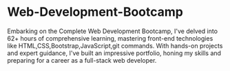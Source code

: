 # Web-Development-Bootcamp
Embarking on the Complete Web Development Bootcamp, I've delved into 62+ hours of comprehensive learning, mastering front-end technologies like HTML,CSS,Bootstrap,JavaScript,git commands. With hands-on projects and expert guidance, I've built an impressive portfolio, honing my skills and preparing for a career as a full-stack web developer.
